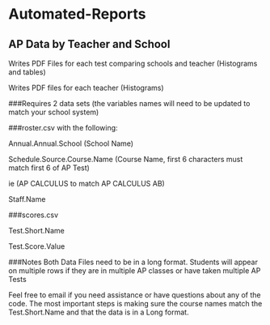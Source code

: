 # Automated-Reports

## AP Data by Teacher and School

Writes PDF Files for each test comparing schools and teacher (Histograms and tables)

Writes PDF files for each teacher (Histograms)

###Requires 2 data sets (the variables names will need to be updated to match your school system)

###roster.csv with the following:

Annual.Annual.School   (School Name)

Schedule.Source.Course.Name (Course Name, first 6 characters must match first 6 of AP Test)

ie (AP CALCULUS to match AP CALCULUS AB)

Staff.Name

###scores.csv

Test.Short.Name

Test.Score.Value

###Notes
  Both Data Files need to be in a long format.  Students will appear on multiple rows if they are in multiple AP classes or have taken multiple AP Tests
  
  Feel free to email if you need assistance or have questions about any of the code.  The most important steps is making sure the course names match the Test.Short.Name and that the data is in a Long format.
